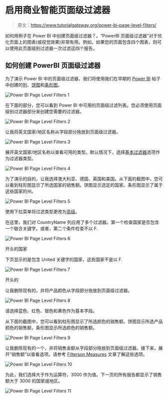 # 启用商业智能页面级过滤器

> 原文：<https://www.tutorialgateway.org/power-bi-page-level-filters/>

如何用例子在 Power BI 中创建页面级过滤器？。“PowerBI 页面级过滤器”对于优化页面上的图表(或视觉效果)非常有用。例如，如果您的页面包含四个图表，则可以使用此页面级别过滤器一次过滤这四个报告。

## 如何创建 PowerBI 页面级过滤器

为了演示 Power BI 中的页面级过滤器，我们将使用我们在早期的 [Power BI](https://www.tutorialgateway.org/power-bi-tutorial/) 帖子中创建的[列](https://www.tutorialgateway.org/column-chart-in-power-bi/)、[饼图](https://www.tutorialgateway.org/pie-chart-in-power-bi/)和[条形图](https://www.tutorialgateway.org/power-bi-bar-chart/)。

![Power BI Page Level Filters 1](img/d1319d9f37d12986c21b5a74bd315560.png)

在下面的部分，您可以看到 Power BI 中可用的页面级过滤列表。您必须使用页面级别过滤器部分来创建您需要的过滤器。

![Power BI Page Level Filters 2](img/2783beca2c6d0c4789ebb3a1d625a9a7.png)

让我将英文国家/地区名称从字段部分拖放到页面级过滤器。

![Power BI Page Level Filters 3](img/0ca2f4d7a70365033652d7f351bb3193.png)

展开英文国家/地区名称以查看可用的类型。默认情况下，选择[基本过滤器](https://www.tutorialgateway.org/power-bi-basic-filters/)选项作为过滤器类型。

![Power BI Page Level Filters 4](img/4a61d7674966a146cdaecf474a7d1a13.png)

为了演示的目的，让我选择澳大利亚、德国、英国和美国。从下面的截图中，您可以看到柱形图显示了所选国家的销售额。饼图显示选定的国家。条形图显示了属于这些国家的州。

![Power BI Page Level Filters 5](img/23bb8cc0051f72e63045339eed54eab5.png)

使用下拉菜单将过滤类型更改为[高级](https://www.tutorialgateway.org/power-bi-advanced-filters/)。

在这里，我们对 CountryName 列应用了多个过滤器。第一个检查国家是否包含一个联合关键字。或者，第二个条件检查不以 F.

![Power BI Page Level Filters 6](img/82ba7f027dab590e097db705100209df.png)

开头的国家

下页显示的是包含 United 关键字的国家，这些国家不是以 F.

![Power BI Page Level Filters 7](img/af8c39e70f7e29a6165a78c991492c6c.png)

开头的

让我删除现有的，并将产品颜色从字段部分拖放到页面级过滤器。

![Power BI Page Level Filters 8](img/6b78047097f60d190ab904dccb02ddce.png)

请选择蓝色、红色、银色和黄色作为基本字段。

从下面的截图中，您可以看到柱形图显示了所选颜色的销售额。饼图显示所选产品颜色的销售额，条形图显示所选颜色的销售额。

![Power BI Page Level Filters 9](img/9367456169932ac46233b65466914fb0.png)

让我删除现有的一个，并将销售金额从字段部分拖放到页面级过滤器。接下来，展开“销售额”以查看选项。请参考 [Filterson Measures](https://www.tutorialgateway.org/power-bi-filters-on-measures/) 文章了解这些选项。

![Power BI Page Level Filters 10](img/40dd09d2d0f8aec761ecc847ff96acde.png)

为此，我们选择大于作为运算符，3000 作为值。下一页的所有报告都显示了销售额大于 3000 的国家或地区。

![Power BI Page Level Filters 11](img/91ff2b0953e82a7034160d92a58ab0e1.png)